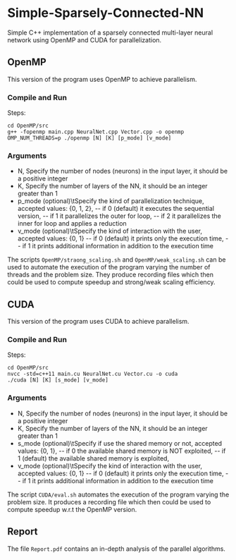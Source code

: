 # Simple-Sparsely-Connected-NN
Simple C++ implementation of a sparsely connected multi-layer neural network using OpenMP and CUDA for parallelization.

## OpenMP
This version of the program uses OpenMP to achieve parallelism.

### Compile and Run
Steps:
```
cd OpenMP/src
g++ -fopenmp main.cpp NeuralNet.cpp Vector.cpp -o openmp 
OMP_NUM_THREADS=p ./openmp [N] [K] [p_mode] [v_mode]
```
### Arguments
- N, Specify the number of nodes (neurons) in the input layer, it should be a positive integer
- K, Specify the number of layers of the NN, it should be an integer greater than 1
- p_mode (optional)\tSpecify the kind of parallelization technique, accepted values: {0, 1, 2},
	-- if 0 (default) it executes the sequential version,
	-- if 1 it parallelizes the outer for loop,
	-- if 2 it parallelizes the inner for loop and applies a reduction
- v_mode (optional)\tSpecify the kind of interaction with the user, accepted values: {0, 1}
	-- if 0 (default) it prints only the execution time,
	-- if 1 it prints additional information in addition to the execution time

The scripts `OpenMP/straong_scaling.sh` and `OpenMP/weak_scaling.sh` can be used to automate the execution of the program varying the number of threads and the problem size. They produce recording files which then could be used to compute speedup and strong/weak scaling efficiency.

## CUDA
This version of the program uses CUDA to achieve parallelism.

### Compile and Run
Steps:
```
cd OpenMP/src
nvcc -std=c++11 main.cu NeuralNet.cu Vector.cu -o cuda
./cuda [N] [K] [s_mode] [v_mode]
```
### Arguments
- N, Specify the number of nodes (neurons) in the input layer, it should be a positive integer
- K, Specify the number of layers of the NN, it should be an integer greater than 1
- s_mode (optional)\tSpecify if use the shared memory or not, accepted values: {0, 1},
	-- if 0 the available shared memory is NOT exploited,
	-- if 1 (default) the available shared memory is exploited,
- v_mode (optional)\tSpecify the kind of interaction with the user, accepted values: {0, 1}
	-- if 0 (default) it prints only the execution time,
	-- if 1 it prints additional information in addition to the execution time

The script `CUDA/eval.sh` automates the execution of the program varying the problem size. It produces a recording file which then could be used to compute speedup w.r.t the OpenMP version.

## Report
The file `Report.pdf` contains an in-depth analysis of the parallel algorithms.
